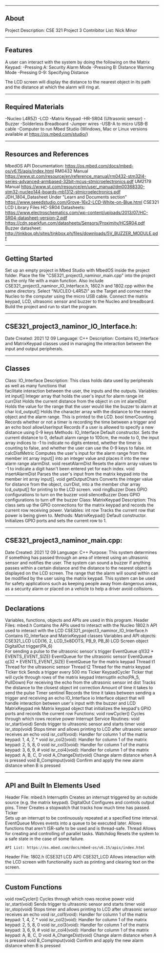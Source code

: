 -------------------
About
-------------------
Project Description:   CSE 321 Project 3
Contribitor List:      Nick Minor


--------------------
Features
--------------------
A user can interact with the system by doing the following on the Matrix Keypad:
-Pressing A:
	Security Alarm Mode
-Pressing B:
	Distance Warning Mode
-Pressing 0-9:
	Specifying Distance

The LCD screen will display the distance to the nearest object in its path and the
distance at which the alarm will ring at.


--------------------
Required Materials
--------------------
-Nucleo L4R5ZI
-LCD
-Matrix Keypad
-HR-SR04 (Ultrasonic sensor)
-Buzzer
-Solderless Breadboard
-Jumper wires
-USB-A to micro USB-B cable
-Computer to run Mbed Studio (Windows, Mac or Linux versions available at https://os.mbed.com/studio/)


--------------------
Resources and References
--------------------
MbedOS API Documentation: 
	https://os.mbed.com/docs/mbed-os/v6.15/apis/index.html
RM0432 Manual
	https://www.st.com/resource/en/reference_manual/rm0432-stm32l4-series-advanced-armbased-32bit-mcus-stmicroelectronics.pdf
UM2179 Manual
	https://www.st.com/resource/en/user_manual/dm00368330-stm32-nucleo144-boards-mb1312-stmicroelectronics.pdf
JDH_1804_Datasheet
	Under "Learn and Documents section" https://www.seeedstudio.com/Grove-16x2-LCD-White-on-Blue.html
CSE321 LCD Library Files
HC-SR04 Datasheets:
	https://www.electroschematics.com/wp-content/uploads/2013/07/HC-SR04-datasheet-version-2.pdf  
	https://cdn.sparkfun.com/datasheets/Sensors/Proximity/HCSR04.pdf  
Buzzer datasheet:
	http://tinkbox.ph/sites/tinkbox.ph/files/downloads/5V_BUZZER_MODULE.pdf  


--------------------
Getting Started
--------------------
Set up an empty project in Mbed Studio with MbedOS inside the 
project folder. Place the file "CSE321_project3_naminor_main.cpp" 
into the project as the only file with a main function. Also include
CSE321_project3_naminor_IO_Interface.h, 1802.h and 1802.cpp within the
same directory. Select "NUCLEO-L4R5ZI" as the Target and connect the 
Nucleo to the computer using the micro USB cable. Connect the matrix 
keypad, LCD, ultrasonic sensor and buzzer to the Nucleo and breadboard. 
Build the project and run to start the program.


--------------------
CSE321_project3_naminor_IO_Interface.h:
--------------------
Date Created: 2021 12 09
Language: C++
Description:
	Contains IO_Interface and MatrixKeypad classes used in managing the 
	interaction between the input and output peripherals.	

----------
Classes
----------
Class:  IO_Interface
	Description:
        This class holds data used by peripherals as well as many functions that  
        facilitate interaction between the user, the inputs and the outputs.
    Variables:
        int input[]
            Integer array that holds the user's input for alarm range
        int currDist
            Holds the current distance from the object in cm
        int alarmDist
            Holds the value for the range that the user would like the buzzer to alarm at
        char lcd_output[]
            Holds the character array with the distance to the nearest object and the alarm
            range. This is printed to the LCD.
        bool timerCounting
            Records whether or not a timer is recording the time between a trigger and an echo
        bool allowUserInput
            Records if a user is allowed to specify a new distance using 0-9 keys
    Methods:
        IO_Interface
            Default constructor. Sets the current distance to 0, default alarm range to 100cm,
            the mode to 0, the input array indices to -1 to indicate no digits entered, 
            whether the timer is counting to false, and whether the user can use the 0-9
            keys to false.
        int calcDistMetric
            Computes the user's input for the alarm range from the member int array input[]
            into an integer value and places it into the new alarm range alarmDist.
        void resetAlarmDist
            Resets the alarm array values to -1 to indicate a digit hasn't been entered yet
            for each index.
        void insertAlarmDist
            Parses the user's input from the matrix keypad into the member int array input[].
        void getOutputChars
            Converts the integer value for distance from the object, currDist, into a the member
            char array lcd_output[] for printing to the LCD screen.
        void ringBuzzer
            Does GPIO configurations to turn on the buzzer
        void silenceBuzzer
            Does GPIO configurations to turn off the buzzer
Class:  MatrixKeypad
	Description:
        This class sets up the GPIO connections for the matrix keypad and records the
        current row receiving power.
    Variables:
        int row
            Tracks the current row that power is being given to.
    Methods:
        MatrixKeypad()
            Default constructor. Initializes GPIO ports and sets the current row to 1.


--------------------
CSE321_project3_naminor_main.cpp:
--------------------
Date Created: 2021 12 09
Language: C++
Purpose: 
	This system determines if something has passed through an area of interest using an ultrasonic 
	sensor and notifies the user. The system can sound a buzzer if anything passes within a certain 
	distance and the distance to the nearest object is displayed on the LCD screen. The range that
	the alarm will sound within can be modified by the user using the matrix keypad. This system 
	can be used for safety applications such as keeping people away from dangerous areas, as a 
	security alarm or placed on a vehicle to help a driver avoid collisions. 

----------
Declarations
----------
Variables, functions, objects and APIs are used in this program.
Header Files:
	mbed.h
		Contains the APIs used to interact with the Nucleo
	1802.h
		API used to interact with the LCD
	CSE321_project3_naminor_IO_Interface.h
		Contains IO_Interface and MatrixKeypad classes
Variables and API objects:
	CSE321_LCD LCD(16, 2, LCD_5x8DOTS, PB_9, PB_8) 
		LCD Screen object
	DigitalOut trigger(PA_6)              
		For sending a pulse to the ultrasonic sensor's trigger
	EventQueue q1(32 * EVENTS_EVENT_SIZE) 
		EventQueue for the ultrasonic sensor
	EventQueue q(32 * EVENTS_EVENT_SIZE)
		EventQueue for the matrix keypad
	Thread t1
		Thread for the ultrasonic sensor
	Thread t2
		Thread for the matrix keypad
	Ticker tick
		Sends a trigger every 500 ms
	Ticker KeypadCycler
		Ticker that will cycle through rows of the matrix keypad
	InterruptIn echo(PA_5, PullDown)
		For receiving the echo from the ultrasonic sensor
	int dist
		Tracks the distance to the closest object
	int correction
		Amount of time it takes to send the pulse
	Timer sentinel
		Records the time it takes between sending a trigger and receiving an echo
	IO_Interface io
		Interface object that will handle interaction between user's input with the buzzer and LCD
	MatrixKeypad mk
		Matrix keypad object that initializes the keypad's GPIO ports and records the current row
Functions:
	void rowCycler()
		Cycles through which rows receive power
	Interrupt Service Routines:
		void isr_start(void)
			Sends trigger to ultrasonic sensor and starts timer
		void isr_stop(void)
			Stops timer and allows printing to LCD after ultrasonic sensor receives an echo
		void isr_col1(void):
			Handler for column 1 of the matrix keypad:	1, 4, 7, *
		void isr_col2(void):
			Handler for column 1 of the matrix keypad:	2, 5, 8, 0
		void isr_col3(void):
			Handler for column 1 of the matrix keypad:	3, 6, 9, #
		void isr_col4(void):
			Handler for column 1 of the matrix keypad:	A, B, C, D
		void A_ChangeDist(void)
			Change alarm distance when A is pressed
		void B_CompInput(void)
			Confirm and apply the new alarm distance when B is pressed


----------
API and Built In Elements Used
----------
Header File: mbed.h
	InterruptIn
		Creates an interrupt triggered by an outside source (e.g. the matrix keypad).
	DigitalOut
		Configures and controls output pins.
	Timer
		Creates a stopwatch that tracks how much time has passed.
	Ticker	
		Sets up an interrupt to be continuously repeated at a specified time interval.
	EventQueue
		Moves events into a queue to be executed later. Allows functions that aren't ISR-safe
		to be used and is thread-safe.
	Thread
		Allows for creating and controlling of parallel tasks.
	Watchdog
		Resets the system to a safe state in the case of some failure.

	API List: https://os.mbed.com/docs/mbed-os/v6.15/apis/index.html

Header File: 1802.h		(CSE321 LCD API)
	CSE321_LCD
		Allows interaction with the LCD screen with functionality such as printing and
		clearing text on the screen.

----------
Custom Functions
----------
void rowCycler()
	Cycles through which rows receive power
void isr_start(void)
	Sends trigger to ultrasonic sensor and starts timer
void isr_stop(void)
	Stops timer and allows printing to LCD after ultrasonic sensor receives an echo
void isr_col1(void):
	Handler for column 1 of the matrix keypad:	1, 4, 7, *
void isr_col2(void):
	Handler for column 1 of the matrix keypad:	2, 5, 8, 0
void isr_col3(void):
	Handler for column 1 of the matrix keypad:	3, 6, 9, #
void isr_col4(void):
	Handler for column 1 of the matrix keypad:	A, B, C, D
void A_ChangeDist(void)
	Change alarm distance when A is pressed
void B_CompInput(void)
	Confirm and apply the new alarm distance when B is pressed
